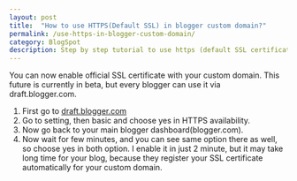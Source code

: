 ```yaml
---
layout: post
title:  "How to use HTTPS(Default SSL) in blogger custom domain?"
permalink: /use-https-in-blogger-custom-domain/
category: BlogSpot
description: Step by step tutorial to use https (default SSL certificate) in your blogger custom domain name.
---
```

You can now enable official SSL certificate with your custom domain. This future is currently in beta, but every blogger can use it via draft.blogger.com.

1. First go to <a href="https://draft.blogger.com" rel="nofollow" target="_blank">draft.blogger.com</a>
2. Go to setting, then basic and choose yes in HTTPS availability.<img class="img-responsive" alt="" src="https://cdn.goyllo.com/blogspot/blogger-https-aviliability-in-custom-domain.png" />
3. Now go back to your main blogger dashboard(blogger.com).
4. Now wait for few minutes, and you can see same option there as well, so choose yes in both option. I enable it in just 2 minute, but it may take long time for your blog, because they register your SSL certificate automatically for your custom domain.

